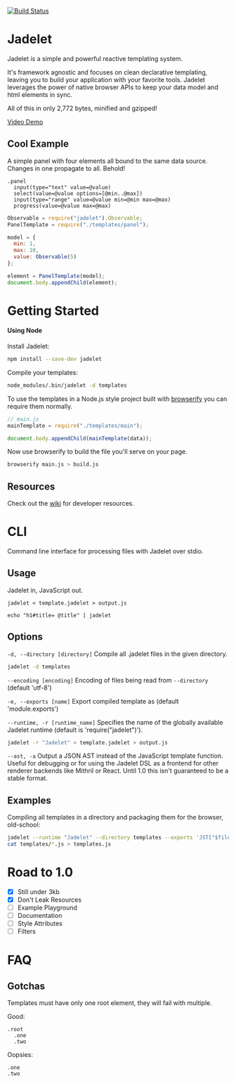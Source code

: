 [![Build Status](https://travis-ci.org/STRd6/jadelet.svg)](https://travis-ci.org/STRd6/jadelet)

Jadelet
=======

Jadelet is a simple and powerful reactive templating system.

It's framework agnostic and focuses on clean declarative templating, leaving you to build your application with your favorite tools. Jadelet leverages the power of native browser APIs to keep your data model and html elements in sync.

All of this in only 2,772 bytes, minified and gzipped!

[Video Demo](http://blog.fogcreek.com/reactive-templating-demo-with-hamlet-tech-talk/)

Cool Example
------------

A simple panel with four elements all bound to the same data source. Changes in one propagate to all. Behold!

```jade
.panel
  input(type="text" value=@value)
  select(value=@value options=[@min..@max])
  input(type="range" value=@value min=@min max=@max)
  progress(value=@value max=@max)
```

```javascript
Observable = require("jadelet").Observable;
PanelTemplate = require("./templates/panel");

model = {
  min: 1,
  max: 10,
  value: Observable(5)
};

element = PanelTemplate(model);
document.body.appendChild(element);
```

Getting Started
===============

#### Using Node

Install Jadelet:

```bash
npm install --save-dev jadelet
```

Compile your templates:

```bash
node_modules/.bin/jadelet -d templates
```

To use the templates in a Node.js style project built with [browserify](https://github.com/substack/node-browserify) you can require them normally.

```javascript
// main.js
mainTemplate = require("./templates/main");

document.body.appendChild(mainTemplate(data));
```

Now use browserify to build the file you'll serve on your page.

```bash
browserify main.js > build.js
```

Resources
---------

Check out the [wiki](https://github.com/STRd6/jadelet/wiki/Development-Resources) for developer resources.

CLI
===

Command line interface for processing files with Jadelet over stdio.

Usage
-----

Jadelet in, JavaScript out.

    jadelet < template.jadelet > output.js

    echo "h1#title= @title" | jadelet

Options
-------

`-d, --directory [directory]` Compile all .jadelet files in the given directory.

```bash
jadelet -d templates
```

`--encoding [encoding]` Encoding of files being read from `--directory` (default 'utf-8')

`-e, --exports [name]` Export compiled template as (default 'module.exports')

`--runtime, -r [runtime_name]` Specifies the name of the globally available Jadelet runtime (default is 'require("jadelet")').

```bash
jadelet -r "Jadelet" < template.jadelet > output.js
```

`--ast, -a` Output a JSON AST instead of the JavaScript template function. Useful for debugging or for using the Jadelet DSL as a frontend for other renderer backends like Mithril or React. Until 1.0 this isn't guaranteed to be a stable format.

Examples
--------

Compiling all templates in a directory and packaging them for the browser, old-school:

```bash
jadelet --runtime "Jadelet" --directory templates --exports 'JST["$file"]'
cat templates/*.js > templates.js
```

Road to 1.0
===========

- [x] Still under 3kb
- [x] Don't Leak Resources
- [ ] Example Playground
- [ ] Documentation
- [ ] Style Attributes
- [ ] Filters

FAQ
===

Gotchas
-------

Templates must have only one root element, they will fail with multiple.

Good:

```jade
.root
  .one
  .two
```

Oopsies:

```jade
.one
.two
```
